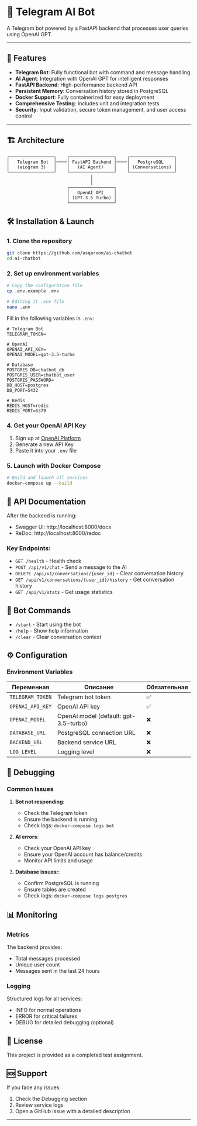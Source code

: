 # 🧠 Telegram AI Bot

A Telegram bot powered by a FastAPI backend that processes user queries using OpenAI GPT.

---

## 🚀 Features

- **Telegram Bot**: Fully functional bot with command and message handling  
- **AI Agent**: Integration with OpenAI GPT for intelligent responses  
- **FastAPI Backend**: High-performance backend API  
- **Persistent Memory**: Conversation history stored in PostgreSQL  
- **Docker Support**: Fully containerized for easy deployment  
- **Comprehensive Testing**: Includes unit and integration tests  
- **Security**: Input validation, secure token management, and user access control  

---

## 🏗️ Architecture

```
┌─────────────────┐    ┌─────────────────┐    ┌─────────────────┐
│   Telegram Bot  │────│ FastAPI Backend │────│   PostgreSQL    │
│   (aiogram 3)   │    │   (AI Agent)    │    │ (Conversations) │
└─────────────────┘    └─────────────────┘    └─────────────────┘
                                │
                                │
                       ┌─────────────────┐
                       │   OpenAI API    │
                       │ (GPT-3.5 Turbo) │
                       └─────────────────┘
```

## 🛠️ Installation & Launch

### 1. Clone the repository

```bash
git clone https://github.com/asqarxom/ai-chatbot
cd ai-chatbot
```

### 2. Set up environment variables

```bash
# Copy the configuration file
cp .env.example .env

# Editing it .env file
nano .env
```

Fill in the following variables in `.env`:

```env
# Telegram Bot
TELEGRAM_TOKEN=

# OpenAI
OPENAI_API_KEY=
OPENAI_MODEL=gpt-3.5-turbo

# Database
POSTGRES_DB=chatbot_db
POSTGRES_USER=chatbot_user
POSTGRES_PASSWORD=
DB_HOST=postgres
DB_PORT=5432

# Redis
REDIS_HOST=redis
REDIS_PORT=6379
```

### 4. Get your OpenAI API Key

1. Sign up at [OpenAI Platform](https://platform.openai.com/)
2. Generate a new API Key
3. Paste it into your `.env` file

### 5. Launch with Docker Compose

```bash
# Build and launch all services
docker-compose up --build
```


## 📝 API Documentation

After the backend is running:
- Swagger UI: http://localhost:8000/docs
- ReDoc: http://localhost:8000/redoc

### Key Endpoints:

- `GET /health` - Health check
- `POST /api/v1/chat` - Send a message to the AI
- `DELETE /api/v1/conversations/{user_id}` - Clear conversation history
- `GET /api/v1/conversations/{user_id}/history` - Get conversation history
- `GET /api/v1/stats` - Get usage statistics

## 🤖 Bot Commands

- `/start` - Start using the bot
- `/help` - Show help information
- `/clear` - Clear conversation context

## ⚙️ Configuration

### Environment Variables

| Переменная | Описание | Обязательная |
|------------|----------|--------------|
| `TELEGRAM_TOKEN` | Telegram bot token | ✅ |
| `OPENAI_API_KEY` | OpenAI API key | ✅ |
| `OPENAI_MODEL` | OpenAI model (default: gpt-3.5-turbo) | ❌ |
| `DATABASE_URL` | PostgreSQL connection URL | ❌ |
| `BACKEND_URL` | Backend service URL | ❌ |
| `LOG_LEVEL` | Logging level | ❌ |

## 🐛 Debugging

### Common Issues

1. **Bot not responding**:
   - Check the Telegram token
   - Ensure the backend is running
   - Check logs: `docker-compose logs bot`

2. **AI errors**:
   - Check your OpenAI API key
   - Ensure your OpenAI account has balance/credits
   - Monitor API limits and usage

3. **Database issues:**:
   - Confirm PostgreSQL is running
   - Ensure tables are created
   - Check logs: `docker-compose logs postgres`


## 📊 Monitoring

### Metrics

The backend provides:
- Total messages processed
- Unique user count
- Messages sent in the last 24 hours

### Logging

Structured logs for all services:
- INFO for normal operations
- ERROR  for critical failures
- DEBUG for detailed debugging (optional)

## 📄 License

This project is provided as a completed test assignment.

## 🆘 Support

If you face any issues:

1. Check the Debugging section
2. Review service logs
3. Open a GitHub issue with a detailed description

---
